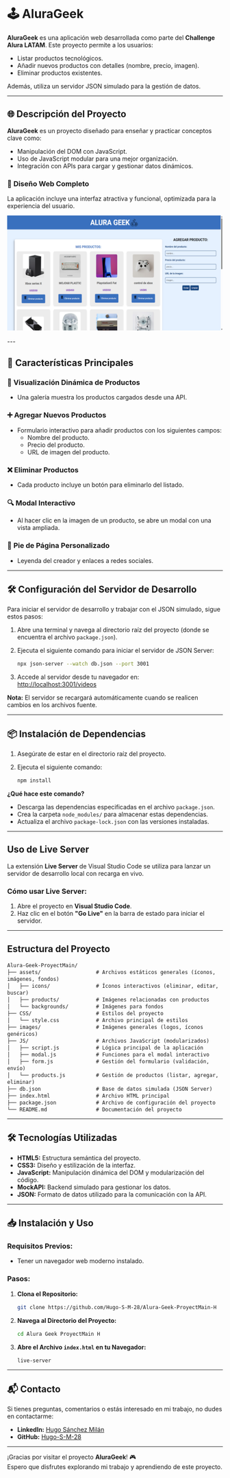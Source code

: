 # 🕹️ **AluraGeek**  
**AluraGeek** es una aplicación web desarrollada como parte del **Challenge Alura LATAM**. Este proyecto permite a los usuarios:  
- Listar productos tecnológicos.  
- Añadir nuevos productos con detalles (nombre, precio, imagen).  
- Eliminar productos existentes.  

Además, utiliza un servidor JSON simulado para la gestión de datos.

---

## 🌐 **Descripción del Proyecto**  
**AluraGeek** es un proyecto diseñado para enseñar y practicar conceptos clave como:  
- Manipulación del DOM con JavaScript.  
- Uso de JavaScript modular para una mejor organización.  
- Integración con APIs para cargar y gestionar datos dinámicos.  

### 🎨 **Diseño Web Completo**  
La aplicación incluye una interfaz atractiva y funcional, optimizada para la experiencia del usuario.  
<p align="center"> 
  <img src="https://github.com/Hugo-S-M-28/Alura-Geek-ProyectMain-H/blob/main/assets/Presentación/Captura%20de%20pantalla%20de%20AluraGeek%20aplicaci%C3%B3n.png" alt="AluraGeek">
</p>
---

## 🚀 **Características Principales**  

### 🎥 **Visualización Dinámica de Productos**  
- Una galería muestra los productos cargados desde una API.  

### ➕ **Agregar Nuevos Productos**  
- Formulario interactivo para añadir productos con los siguientes campos:  
  - Nombre del producto.  
  - Precio del producto.  
  - URL de imagen del producto.  

### ❌ **Eliminar Productos**  
- Cada producto incluye un botón para eliminarlo del listado.  

### 🔍 **Modal Interactivo**  
- Al hacer clic en la imagen de un producto, se abre un modal con una vista ampliada.  

### 📄 **Pie de Página Personalizado**  
- Leyenda del creador y enlaces a redes sociales.  

---

## 🛠️ **Configuración del Servidor de Desarrollo**  
Para iniciar el servidor de desarrollo y trabajar con el JSON simulado, sigue estos pasos:

1. Abre una terminal y navega al directorio raíz del proyecto (donde se encuentra el archivo `package.json`).  
2. Ejecuta el siguiente comando para iniciar el servidor de JSON Server:  

   ```bash
   npx json-server --watch db.json --port 3001
   ```  
3. Accede al servidor desde tu navegador en:  
   [http://localhost:3001/videos](http://localhost:3001/videos)  

**Nota:** El servidor se recargará automáticamente cuando se realicen cambios en los archivos fuente.  

---

## 📦 **Instalación de Dependencias**  

1. Asegúrate de estar en el directorio raíz del proyecto.  
2. Ejecuta el siguiente comando:  

   ```bash
   npm install
   ```  

**¿Qué hace este comando?**  
- Descarga las dependencias especificadas en el archivo `package.json`.  
- Crea la carpeta `node_modules/` para almacenar estas dependencias.  
- Actualiza el archivo `package-lock.json` con las versiones instaladas.  

---

## **Uso de Live Server**  

La extensión **Live Server** de Visual Studio Code se utiliza para lanzar un servidor de desarrollo local con recarga en vivo.  

### Cómo usar Live Server:
1. Abre el proyecto en **Visual Studio Code**.  
2. Haz clic en el botón **"Go Live"** en la barra de estado para iniciar el servidor.  

---

## **Estructura del Proyecto**  
```plaintext
Alura-Geek-ProyectMain/
├── assets/                  # Archivos estáticos generales (íconos, imágenes, fondos)
│   ├── icons/               # Íconos interactivos (eliminar, editar, buscar)
│   ├── products/            # Imágenes relacionadas con productos
│   └── backgrounds/         # Imágenes para fondos
├── CSS/                     # Estilos del proyecto
│   └── style.css            # Archivo principal de estilos
├── images/                  # Imágenes generales (logos, íconos genéricos)
├── JS/                      # Archivos JavaScript (modularizados)
│   ├── script.js            # Lógica principal de la aplicación
│   ├── modal.js             # Funciones para el modal interactivo
│   ├── form.js              # Gestión del formulario (validación, envío)
│   └── products.js          # Gestión de productos (listar, agregar, eliminar)
├── db.json                  # Base de datos simulada (JSON Server)
├── index.html               # Archivo HTML principal
├── package.json             # Archivo de configuración del proyecto
└── README.md                # Documentación del proyecto
```

---

## 🛠️ **Tecnologías Utilizadas**  

- **HTML5:** Estructura semántica del proyecto.  
- **CSS3:** Diseño y estilización de la interfaz.  
- **JavaScript:** Manipulación dinámica del DOM y modularización del código.  
- **MockAPI:** Backend simulado para gestionar los datos.  
- **JSON:** Formato de datos utilizado para la comunicación con la API.  

---

## 📥 **Instalación y Uso**  

### Requisitos Previos:  
- Tener un navegador web moderno instalado.  

### Pasos:  

1. **Clona el Repositorio:**  
   ```bash
   git clone https://github.com/Hugo-S-M-28/Alura-Geek-ProyectMain-H
   ```  

2. **Navega al Directorio del Proyecto:**  
   ```bash
   cd Alura Geek ProyectMain H
   ```  

3. **Abre el Archivo `index.html` en tu Navegador:**  
   ```bash
   live-server
   ```  

---

## 📬 **Contacto**  

Si tienes preguntas, comentarios o estás interesado en mi trabajo, no dudes en contactarme:  

- **LinkedIn:** [Hugo Sánchez Milán](https://www.linkedin.com/in/hugo-s-197b81278/)  
- **GitHub:** [Hugo-S-M-28](https://github.com/Hugo-S-M-28)  

---

¡Gracias por visitar el proyecto **AluraGeek**! 🎮  
Espero que disfrutes explorando mi trabajo y aprendiendo de este proyecto.  
